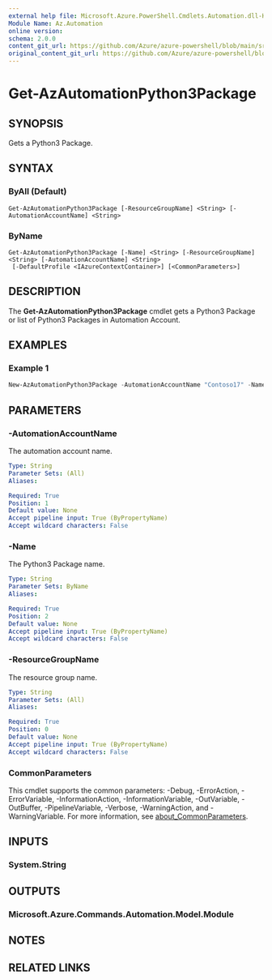```yaml
---
external help file: Microsoft.Azure.PowerShell.Cmdlets.Automation.dll-Help.xml
Module Name: Az.Automation
online version: 
schema: 2.0.0
content_git_url: https://github.com/Azure/azure-powershell/blob/main/src/Automation/Automation/help/Get-AzAutomationPython3Package.md
original_content_git_url: https://github.com/Azure/azure-powershell/blob/main/src/Automation/Automation/help/Get-AzAutomationPython3Package.md
---
```


# Get-AzAutomationPython3Package

## SYNOPSIS
Gets a Python3 Package.

## SYNTAX

### ByAll (Default)
```
Get-AzAutomationPython3Package [-ResourceGroupName] <String> [-AutomationAccountName] <String>
```

### ByName
```
Get-AzAutomationPython3Package [-Name] <String> [-ResourceGroupName] <String> [-AutomationAccountName] <String>
 [-DefaultProfile <IAzureContextContainer>] [<CommonParameters>]
```

## DESCRIPTION
The **Get-AzAutomationPython3Package** cmdlet gets a Python3 Package or list of Python3 Packages in Automation Account.

## EXAMPLES

### Example 1
```powershell
New-AzAutomationPython3Package -AutomationAccountName "Contoso17" -Name "RunbookWorkerName" -ResourceGroupName "ResourceGroup01"  -ErrorAction SilentlyContinue
```

## PARAMETERS

### -AutomationAccountName
The automation account name.

```yaml
Type: String
Parameter Sets: (All)
Aliases:

Required: True
Position: 1
Default value: None
Accept pipeline input: True (ByPropertyName)
Accept wildcard characters: False
```

### -Name
The Python3 Package name.

```yaml
Type: String
Parameter Sets: ByName
Aliases:

Required: True
Position: 2
Default value: None
Accept pipeline input: True (ByPropertyName)
Accept wildcard characters: False
```

### -ResourceGroupName
The resource group name.

```yaml
Type: String
Parameter Sets: (All)
Aliases:

Required: True
Position: 0
Default value: None
Accept pipeline input: True (ByPropertyName)
Accept wildcard characters: False
```

### CommonParameters
This cmdlet supports the common parameters: -Debug, -ErrorAction, -ErrorVariable, -InformationAction, -InformationVariable, -OutVariable, -OutBuffer, -PipelineVariable, -Verbose, -WarningAction, and -WarningVariable. For more information, see [about_CommonParameters](http://go.microsoft.com/fwlink/?LinkID=113216).

## INPUTS

### System.String

## OUTPUTS

### Microsoft.Azure.Commands.Automation.Model.Module

## NOTES

## RELATED LINKS
